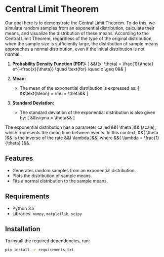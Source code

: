 # Central Limit Theorem

Our goal here is to demonstrate the Central Limit Theorem. To do this, we simulate random samples from an exponential distribution, calculate their means, and visualize the distribution of these means. According to the Central Limit Theorem, regardless of the type of the original distribution, when the sample size is sufficiently large, the distribution of sample means approaches a normal distribution, even if the initial distribution is not normal.

1. **Probability Density Function (PDF):**
   \[
   &&f(x; \theta) = \frac{1}{\theta} e^{-\frac{x}{\theta}} \quad \text{for} \quad x \geq 0&&
   \]

2. **Mean:**
   - The mean of the exponential distribution is expressed as:
   \[
   &&\text{Mean} = \mu = \theta&&
   \]

3. **Standard Deviation:**
   - The standard deviation of the exponential distribution is also given by:
   \[
   &&\sigma = \theta&&
   \]

The exponential distribution has a parameter called &&\( \theta \)&& (scale), which represents the mean time between events. In this context, &&\( \theta \)&& is the inverse of the rate &&\( \lambda \)&&, where &&\( \lambda = \frac{1}{\theta} \)&&.


## Features
- Generates random samples from an exponential distribution.
- Plots the distribution of sample means.
- Fits a normal distribution to the sample means.

## Requirements
- Python 3.x
- Libraries: `numpy`, `matplotlib`, `scipy`

## Installation
To install the required dependencies, run:
```bash
pip install -r requirements.txt
